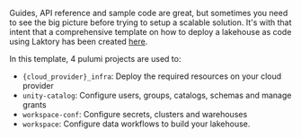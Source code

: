 Guides, API reference and sample code are great, but sometimes you need to see the big picture before trying to setup a scalable solution.
It's with that intent that a comprehensive template on how to deploy a lakehouse as code using Laktory has been created [here](https://github.com/okube-ai/lakehouse-as-code).

In this template, 4 pulumi projects are used to:

* `{cloud_provider}_infra`: Deploy the required resources on your cloud provider
* `unity-catalog`: Configure users, groups, catalogs, schemas and manage grants
* `workspace-conf`: Configure secrets, clusters and warehouses
* `workspace`: Configure data workflows to build your lakehouse.
